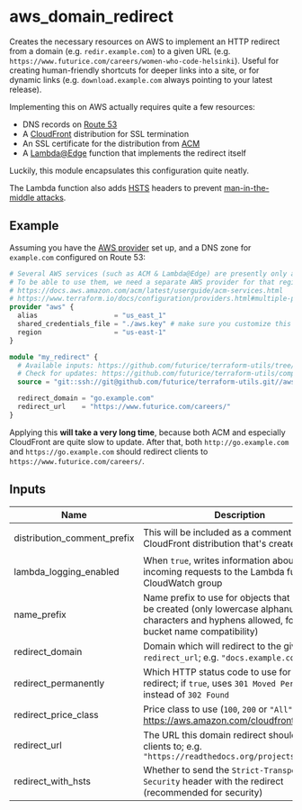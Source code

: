 # aws_domain_redirect

Creates the necessary resources on AWS to implement an HTTP redirect from a domain (e.g. `redir.example.com`) to a given URL (e.g. `https://www.futurice.com/careers/women-who-code-helsinki`). Useful for creating human-friendly shortcuts for deeper links into a site, or for dynamic links (e.g. `download.example.com` always pointing to your latest release).

Implementing this on AWS actually requires quite a few resources:

- DNS records on [Route 53](https://aws.amazon.com/route53/)
- A [CloudFront](https://aws.amazon.com/cloudfront/) distribution for SSL termination
- An SSL certificate for the distribution from [ACM](https://aws.amazon.com/certificate-manager/)
- A [Lambda@Edge](https://docs.aws.amazon.com/lambda/latest/dg/lambda-edge.html) function that implements the redirect itself

Luckily, this module encapsulates this configuration quite neatly.

The Lambda function also adds [HSTS](https://en.wikipedia.org/wiki/HTTP_Strict_Transport_Security) headers to prevent [man-in-the-middle attacks](https://developer.mozilla.org/en-US/docs/Web/HTTP/Headers/Strict-Transport-Security#An_example_scenario).

## Example

Assuming you have the [AWS provider](https://www.terraform.io/docs/providers/aws/index.html) set up, and a DNS zone for `example.com` configured on Route 53:

```tf
# Several AWS services (such as ACM & Lambda@Edge) are presently only available in the US East region.
# To be able to use them, we need a separate AWS provider for that region, which can be used with an alias.
# https://docs.aws.amazon.com/acm/latest/userguide/acm-services.html
# https://www.terraform.io/docs/configuration/providers.html#multiple-provider-instances
provider "aws" {
  alias                   = "us_east_1"
  shared_credentials_file = "./aws.key" # make sure you customize this to match your regular AWS provider config
  region                  = "us-east-1"
}

module "my_redirect" {
  # Available inputs: https://github.com/futurice/terraform-utils/tree/master/aws_domain_redirect#inputs
  # Check for updates: https://github.com/futurice/terraform-utils/compare/v8.0...master
  source = "git::ssh://git@github.com/futurice/terraform-utils.git//aws_domain_redirect?ref=v8.0"

  redirect_domain = "go.example.com"
  redirect_url    = "https://www.futurice.com/careers/"
}
```

Applying this **will take a very long time**, because both ACM and especially CloudFront are quite slow to update. After that, both `http://go.example.com` and `https://go.example.com` should redirect clients to `https://www.futurice.com/careers/`.

<!-- terraform-docs:begin -->
## Inputs

| Name | Description | Type | Default | Required |
|------|-------------|:----:|:-----:|:-----:|
| distribution_comment_prefix | This will be included as a comment on the CloudFront distribution that's created | string | `"Domain redirect: "` | no |
| lambda_logging_enabled | When `true`, writes information about incoming requests to the Lambda function's CloudWatch group | string | `"false"` | no |
| name_prefix | Name prefix to use for objects that need to be created (only lowercase alphanumeric characters and hyphens allowed, for S3 bucket name compatibility) | string | `"aws-domain-redirect---"` | no |
| redirect_domain | Domain which will redirect to the given `redirect_url`; e.g. `"docs.example.com"` | string | n/a | yes |
| redirect_permanently | Which HTTP status code to use for the redirect; if `true`, uses `301 Moved Permanently`, instead of `302 Found` | string | `"false"` | no |
| redirect_price_class | Price class to use (`100`, `200` or `"All"`, see https://aws.amazon.com/cloudfront/pricing/) | string | `"100"` | no |
| redirect_url | The URL this domain redirect should send clients to; e.g. `"https://readthedocs.org/projects/example"` | string | n/a | yes |
| redirect_with_hsts | Whether to send the `Strict-Transport-Security` header with the redirect (recommended for security) | string | `"true"` | no |
<!-- terraform-docs:end -->

